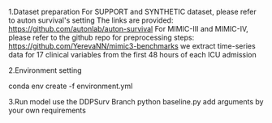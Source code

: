 1.Dataset preparation
For SUPPORT and SYNTHETIC dataset, please refer to auton survival's setting
The links are provided: https://github.com/autonlab/auton-survival
For MIMIC-III and MIMIC-IV, please refer to the github repo for preprocessing steps:
https://github.com/YerevaNN/mimic3-benchmarks
we extract time-series data for 17 clinical variables from the first 48 hours of each ICU admission


2.Environment setting

conda env create -f environment.yml

3.Run model
use the DDPSurv Branch
python baseline.py 
add arguments by your own requirements